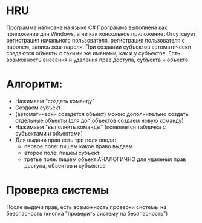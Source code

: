 # HRU
Программа написана на языке C#
Программа выполнена как приложение для Windows, а не как консольное приложение.
Отсутсвует регистрация начального пользователя, регистрация пользователя с паролем, запись хеш-пароля.
При создании субъектов автоматически создаются объекты с такими же именами, как и у субъектов.
Есть возможность внесения и удаления прав доступа, субъекта и объекта.
# Алгоритм:
- Нажимаем "создать команду"
- Создаем субъект
- (автоматически созадется объект) можно дополнительно создать отдельные объекты (для доп.объектов создаем новую команду)
- Нажимаем "выполнить команды" (появляется табличка с субъектами и объектами)
- Для выдачи прав есть три поля ввода:
  - первое поле: пишем какое право выдаем
  - второе поле: пишем субъект
  - третье поле: пишем объект
АНАЛОГИЧНО для удаления прав доступа, объектов и субъектов
# Проверка системы
После выдачи прав, есть возможность проверки системы на безопасность (кнопка "проверить систему на безопасность")
